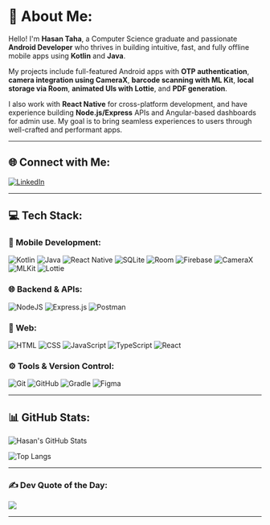 # 💫 About Me:
Hello! I'm **Hasan Taha**, a Computer Science graduate and passionate **Android Developer** who thrives in building intuitive, fast, and fully offline mobile apps using **Kotlin** and **Java**.  

My projects include full-featured Android apps with **OTP authentication**, **camera integration using CameraX**, **barcode scanning with ML Kit**, **local storage via Room**, **animated UIs with Lottie**, and **PDF generation**.  

I also work with **React Native** for cross-platform development, and have experience building **Node.js/Express** APIs and Angular-based dashboards for admin use. My goal is to bring seamless experiences to users through well-crafted and performant apps.

---

## 🌐 Connect with Me:
[![LinkedIn](https://img.shields.io/badge/LinkedIn-%230077B5.svg?logo=linkedin&logoColor=white)](https://linkedin.com/in/hasan-taha-595601246)

---

## 💻 Tech Stack:

### 📱 Mobile Development:
![Kotlin](https://img.shields.io/badge/Kotlin-%237F52FF.svg?style=for-the-badge&logo=kotlin&logoColor=white)
![Java](https://img.shields.io/badge/Java-%23ED8B00.svg?style=for-the-badge&logo=openjdk&logoColor=white)
![React Native](https://img.shields.io/badge/React%20Native-20232a?style=for-the-badge&logo=react&logoColor=%2361DAFB)
![SQLite](https://img.shields.io/badge/SQLite-07405E.svg?style=for-the-badge&logo=sqlite&logoColor=white)
![Room](https://img.shields.io/badge/Room%20DB-3E4B7F?style=for-the-badge&logo=android&logoColor=white)
![Firebase](https://img.shields.io/badge/Firebase-FFCA28?style=for-the-badge&logo=firebase&logoColor=black)
![CameraX](https://img.shields.io/badge/CameraX-FF7043?style=for-the-badge&logo=android&logoColor=white)
![MLKit](https://img.shields.io/badge/ML%20Kit-4285F4?style=for-the-badge&logo=google&logoColor=white)
![Lottie](https://img.shields.io/badge/Lottie-000000.svg?style=for-the-badge&logo=lottie&logoColor=white)

### 🌐 Backend & APIs:
![NodeJS](https://img.shields.io/badge/Node.js-6DA55F.svg?style=for-the-badge&logo=node.js&logoColor=white)
![Express.js](https://img.shields.io/badge/Express.js-404d59.svg?style=for-the-badge&logo=express&logoColor=white)
![Postman](https://img.shields.io/badge/Postman-FF6C37?style=for-the-badge&logo=postman&logoColor=white)

### 🧠 Web:
![HTML](https://img.shields.io/badge/HTML5-E34F26.svg?style=for-the-badge&logo=html5&logoColor=white)
![CSS](https://img.shields.io/badge/CSS3-1572B6.svg?style=for-the-badge&logo=css3&logoColor=white)
![JavaScript](https://img.shields.io/badge/JavaScript-F7DF1E.svg?style=for-the-badge&logo=javascript&logoColor=black)
![TypeScript](https://img.shields.io/badge/TypeScript-3178C6.svg?style=for-the-badge&logo=typescript&logoColor=white)
![React](https://img.shields.io/badge/React-20232A.svg?style=for-the-badge&logo=react&logoColor=61DAFB)


### ⚙️ Tools & Version Control:
![Git](https://img.shields.io/badge/Git-F05033.svg?style=for-the-badge&logo=git&logoColor=white)
![GitHub](https://img.shields.io/badge/GitHub-181717.svg?style=for-the-badge&logo=github&logoColor=white)
![Gradle](https://img.shields.io/badge/Gradle-02303A.svg?style=for-the-badge&logo=Gradle&logoColor=white)
![Figma](https://img.shields.io/badge/Figma-F24E1E.svg?style=for-the-badge&logo=figma&logoColor=white)

---

## 📊 GitHub Stats:
<!-- Replace 'HasanTaha' with your actual GitHub username if different -->
![Hasan's GitHub Stats](https://github-readme-stats.vercel.app/api?username=HasanDroid18&show_icons=true&theme=radical&hide_border=true)

![Top Langs](https://github-readme-stats.vercel.app/api/top-langs/?username=HasanDroid18&layout=compact&theme=radical&hide_border=true)

---

### ✍️ Dev Quote of the Day:
![](https://quotes-github-readme.vercel.app/api?type=horizontal&theme=radical)

---

<!-- Proudly created and customized for Hasan Taha -->
